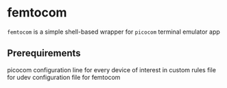 # femtocom

`femtocom` is a simple shell-based wrapper for `picocom` terminal emulator app


## Prerequirements

picocom
configuration line for every device of interest in custom rules file for udev
configuration file for femtocom



